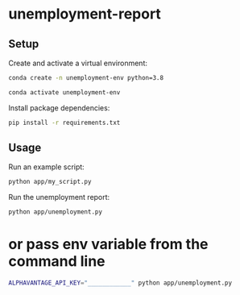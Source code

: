# unemployment-report

## Setup

Create and activate a virtual environment:

```sh
conda create -n unemployment-env python=3.8

conda activate unemployment-env
```

Install package dependencies:

```sh
pip install -r requirements.txt
```

## Usage

Run an example script:

```sh
python app/my_script.py
```

Run the unemployment report:

```sh
python app/unemployment.py
```

# or pass env variable from the command line

```sh
ALPHAVANTAGE_API_KEY="____________" python app/unemployment.py
```
